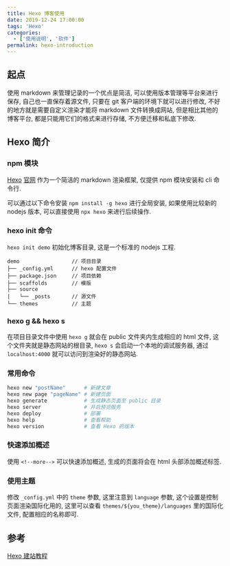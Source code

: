 ```yaml
---
title: Hexo 博客使用
date: 2019-12-24 17:00:00
tags: 'Hexo'
categories:
  - ['使用说明', '软件']
permalink: hexo-introduction
---
```


## 起点

使用 markdown 来管理记录的一个优点是简洁, 可以使用版本管理等平台来进行保存, 自己也一直保存着源文件, 只要在 git 客户端的环境下就可以进行修改, 不好的地方就是需要自定义渲染才能将 markdown 文件转换成网站, 但是相比其他的博客平台, 都是只能用它们的格式来进行存储, 不方便迁移和私底下修改.

<!--more-->

## Hexo 简介

### npm 模块

[Hexo](https://github.com/hexojs/hexo) [官网](https://hexo.io/zh-cn/) 作为一个简洁的 markdown 渲染框架, 仅提供 npm 模块安装和 cli 命令行.

可以通过以下命令安装 `npm install -g hexo` 进行全局安装, 如果使用比较新的 nodejs 版本, 可以直接使用 `npx hexo` 来进行后续操作.

### hexo init 命令

`hexo init demo` 初始化博客目录, 这是一个标准的 nodejs 工程.

```
demo                 // 项目目录
├── _config.yml      // hexo 配置文件
├── package.json     // 项目依赖
├── scaffolds        // 模版
├── source
|   └── _posts       // 源文件
└── themes           // 主题
```

### hexo g && hexo s

在项目目录文件中使用 `hexo g` 就会在 public 文件夹内生成相应的 html 文件, 这个文件夹就是静态网站的根目录, `hexo s` 会启动一个本地的调试服务器, 通过 `localhost:4000` 就可以访问到渲染好的静态网站.

### 常用命令

```sh
hexo new "postName"      # 新建文章
hexo new page "pageName" # 新建页面
hexo generate            # 生成静态页面至 public 目录
hexo server              # 开启预览服务
hexo deploy              # 部署
hexo help                # 查看帮助
hexo version             # 查看 Hexo 的版本
```

### 快速添加概述

使用 `<!--more-->` 可以快速添加概述, 生成的页面将会在 html 头部添加概述标签.

### 使用主题

修改 `_config.yml` 中的 `theme` 参数, 这里注意到 `language` 参数, 这个设置是控制页面渲染国际化用的, 这里可以查看 `themes/${you_theme}/languages` 里的国际化文件, 配置相应的名称即可.

## 参考

[Hexo 建站教程](https://tding.top/archives/7f189df5.html)
